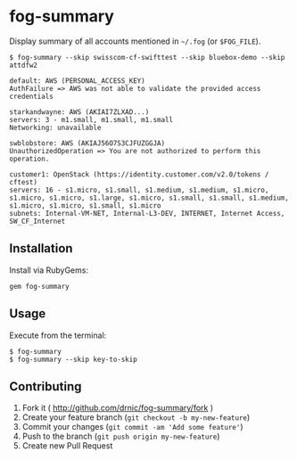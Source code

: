 # fog-summary

Display summary of all accounts mentioned in `~/.fog` (or `$FOG_FILE`).

```
$ fog-summary --skip swisscom-cf-swifttest --skip bluebox-demo --skip attdfw2

default: AWS (PERSONAL_ACCESS_KEY)
AuthFailure => AWS was not able to validate the provided access credentials

starkandwayne: AWS (AKIAI7ZLXAD...)
servers: 3 - m1.small, m1.small, m1.small
Networking: unavailable

swblobstore: AWS (AKIAJ56O7S3CJFUZGGJA)
UnauthorizedOperation => You are not authorized to perform this operation.

customer1: OpenStack (https://identity.customer.com/v2.0/tokens / cftest)
servers: 16 - s1.micro, s1.small, s1.medium, s1.medium, s1.micro, s1.micro, s1.micro, s1.large, s1.micro, s1.small, s1.small, s1.medium, s1.micro, s1.micro, s1.small, s1.micro
subnets: Internal-VM-NET, Internal-L3-DEV, INTERNET, Internet Access, SW_CF_Internet
```

## Installation

Install via RubyGems:

    gem fog-summary

## Usage

Execute from the terminal:

    $ fog-summary
    $ fog-summary --skip key-to-skip


## Contributing

1. Fork it ( http://github.com/drnic/fog-summary/fork )
2. Create your feature branch (`git checkout -b my-new-feature`)
3. Commit your changes (`git commit -am 'Add some feature'`)
4. Push to the branch (`git push origin my-new-feature`)
5. Create new Pull Request
